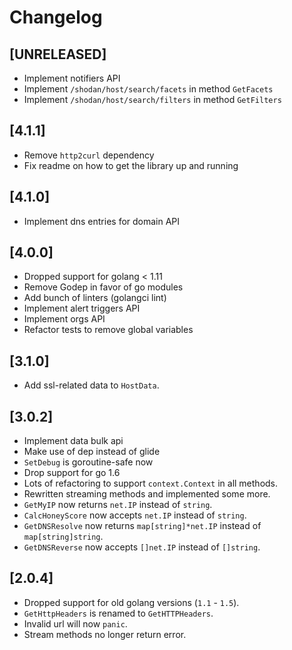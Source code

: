 # Changelog

## [UNRELEASED]
- Implement notifiers API
- Implement `/shodan/host/search/facets` in method `GetFacets`
- Implement `/shodan/host/search/filters` in method `GetFilters`

## [4.1.1]
- Remove `http2curl` dependency
- Fix readme on how to get the library up and running

## [4.1.0]
- Implement dns entries for domain API

## [4.0.0]
- Dropped support for golang < 1.11
- Remove Godep in favor of go modules
- Add bunch of linters (golangci lint)
- Implement alert triggers API
- Implement orgs API
- Refactor tests to remove global variables

## [3.1.0]
- Add ssl-related data to `HostData`.

## [3.0.2]
- Implement data bulk api
- Make use of dep instead of glide
- `SetDebug` is goroutine-safe now
- Drop support for go 1.6
- Lots of refactoring to support `context.Context` in all methods.
- Rewritten streaming methods and implemented some more.
- `GetMyIP` now returns `net.IP` instead of `string`.
- `CalcHoneyScore` now accepts `net.IP` instead of `string`.
- `GetDNSResolve` now returns `map[string]*net.IP` instead of `map[string]string`.
- `GetDNSReverse` now accepts `[]net.IP` instead of `[]string`.

## [2.0.4]
- Dropped support for old golang versions (`1.1` - `1.5`).
- `GetHttpHeaders` is renamed to `GetHTTPHeaders`.
- Invalid url will now `panic`.
- Stream methods no longer return error.
